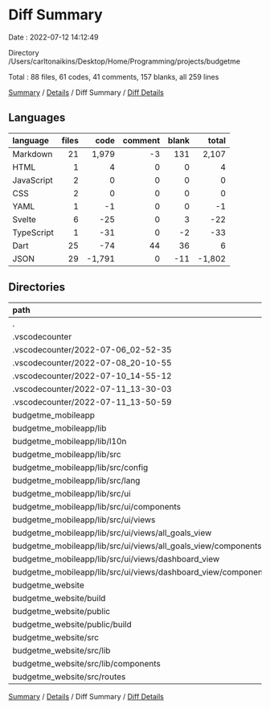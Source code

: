 # Diff Summary

Date : 2022-07-12 14:12:49

Directory /Users/carltonaikins/Desktop/Home/Programming/projects/budgetme

Total : 88 files,  61 codes, 41 comments, 157 blanks, all 259 lines

[Summary](results.md) / [Details](details.md) / Diff Summary / [Diff Details](diff-details.md)

## Languages
| language | files | code | comment | blank | total |
| :--- | ---: | ---: | ---: | ---: | ---: |
| Markdown | 21 | 1,979 | -3 | 131 | 2,107 |
| HTML | 1 | 4 | 0 | 0 | 4 |
| JavaScript | 2 | 0 | 0 | 0 | 0 |
| CSS | 2 | 0 | 0 | 0 | 0 |
| YAML | 1 | -1 | 0 | 0 | -1 |
| Svelte | 6 | -25 | 0 | 3 | -22 |
| TypeScript | 1 | -31 | 0 | -2 | -33 |
| Dart | 25 | -74 | 44 | 36 | 6 |
| JSON | 29 | -1,791 | 0 | -11 | -1,802 |

## Directories
| path | files | code | comment | blank | total |
| :--- | ---: | ---: | ---: | ---: | ---: |
| . | 88 | 61 | 41 | 157 | 259 |
| .vscodecounter | 25 | 1,982 | 0 | 130 | 2,112 |
| .vscodecounter/2022-07-06_02-52-35 | 5 | 275 | 0 | 26 | 301 |
| .vscodecounter/2022-07-08_20-10-55 | 5 | 296 | 0 | 26 | 322 |
| .vscodecounter/2022-07-10_14-55-12 | 5 | 581 | 0 | 26 | 607 |
| .vscodecounter/2022-07-11_13-30-03 | 5 | 443 | 0 | 26 | 469 |
| .vscodecounter/2022-07-11_13-50-59 | 5 | 387 | 0 | 26 | 413 |
| budgetme_mobileapp | 48 | -1,428 | 44 | 25 | -1,359 |
| budgetme_mobileapp/lib | 47 | -1,427 | 44 | 25 | -1,358 |
| budgetme_mobileapp/lib/l10n | 37 | -1,443 | 40 | 20 | -1,383 |
| budgetme_mobileapp/lib/src | 9 | 17 | 0 | 4 | 21 |
| budgetme_mobileapp/lib/src/config | 1 | -8 | 0 | -1 | -9 |
| budgetme_mobileapp/lib/src/lang | 1 | 8 | 0 | 2 | 10 |
| budgetme_mobileapp/lib/src/ui | 7 | 17 | 0 | 3 | 20 |
| budgetme_mobileapp/lib/src/ui/components | 1 | -1 | 0 | 0 | -1 |
| budgetme_mobileapp/lib/src/ui/views | 6 | 18 | 0 | 3 | 21 |
| budgetme_mobileapp/lib/src/ui/views/all_goals_view | 3 | -362 | -51 | -28 | -441 |
| budgetme_mobileapp/lib/src/ui/views/all_goals_view/components | 2 | -194 | -34 | -13 | -241 |
| budgetme_mobileapp/lib/src/ui/views/dashboard_view | 3 | 380 | 51 | 31 | 462 |
| budgetme_mobileapp/lib/src/ui/views/dashboard_view/components | 2 | 201 | 34 | 14 | 249 |
| budgetme_website | 14 | -495 | 0 | 1 | -494 |
| budgetme_website/build | 2 | -2,814 | -177 | -298 | -3,289 |
| budgetme_website/public | 2 | 2,814 | 177 | 298 | 3,289 |
| budgetme_website/public/build | 2 | 2,814 | 177 | 298 | 3,289 |
| budgetme_website/src | 6 | -25 | 0 | 3 | -22 |
| budgetme_website/src/lib | 3 | -13 | 0 | 0 | -13 |
| budgetme_website/src/lib/components | 3 | -13 | 0 | 0 | -13 |
| budgetme_website/src/routes | 3 | -12 | 0 | 3 | -9 |

[Summary](results.md) / [Details](details.md) / Diff Summary / [Diff Details](diff-details.md)
